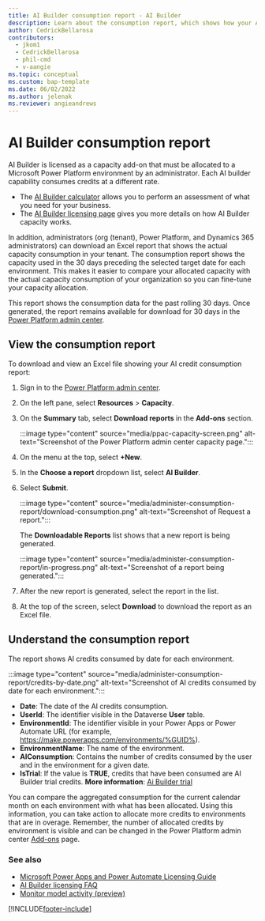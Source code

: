 ```yaml
---
title: AI Builder consumption report - AI Builder
description: Learn about the consumption report, which shows how your AI credits are being used in the Microsoft Power Platform admin center.
author: CedrickBellarosa
contributors:
  - jkom1
  - CedrickBellarosa
  - phil-cmd
  - v-aangie
ms.topic: conceptual
ms.custom: bap-template
ms.date: 06/02/2022
ms.author: jelenak
ms.reviewer: angieandrews
---
```


# AI Builder consumption report

AI Builder is licensed as a capacity add-on that must be allocated to a Microsoft Power Platform environment by an administrator. Each AI builder capability consumes credits at a different rate.

- The [AI Builder calculator](https://flow.microsoft.com/ai-builder-calculator/) allows you to perform an assessment of what you need for your business.
- The [AI Builder licensing page](administer-licensing.md) gives you more details on how AI Builder capacity works.

In addition, administrators (org (tenant), Power Platform, and Dynamics 365 administrators) can download an Excel report that shows the actual capacity consumption in your tenant. The consumption report shows the capacity used in the 30 days preceding the selected target date for each environment. This makes it easier to compare your allocated capacity with the actual capacity consumption of your organization so you can fine-tune your capacity allocation.

This report shows the consumption data for the past rolling 30 days. Once generated, the report remains available for download for 30 days in the [Power Platform admin center](https://admin.powerplatform.microsoft.com/).

## View the consumption report

To download and view an Excel file showing your AI credit consumption report:

1. Sign in to the [Power Platform admin center](https://admin.powerplatform.microsoft.com/).

1. On the left pane, select **Resources** > **Capacity**.

1. On the **Summary** tab, select **Download reports** in the **Add-ons** section.

    :::image type="content" source="media/ppac-capacity-screen.png" alt-text="Screenshot of the Power Platform admin center capacity page.":::

1. On the menu at the top, select **+New**.

1. In the **Choose a report** dropdown list, select **AI Builder**.

1. Select **Submit**.

    :::image type="content" source="media/administer-consumption-report/download-consumption.png" alt-text="Screenshot of Request a report.":::

    The **Downloadable Reports** list shows that a new report is being generated.

    :::image type="content" source="media/administer-consumption-report/in-progress.png" alt-text="Screenshot of a report being generated.":::

1. After the new report is generated, select the report in the list.

1. At the top of the screen, select **Download** to download the report as an Excel file.

## Understand the consumption report

The report shows AI credits consumed by date for each environment.

:::image type="content" source="media/administer-consumption-report/credits-by-date.png" alt-text="Screenshot of AI credits consumed by date for each environment.":::

- **Date**: The date of the AI credits consumption.
- **UserId**: The identifier visible in the Dataverse **User** table.
- **EnvironmentId**: The identifier visible in your Power Apps or Power Automate URL (for example, https://make.powerapps.com/environments/%GUID%).
- **EnvironmentName**: The name of the environment.
- **AIConsumption**: Contains the number of credits consumed by the user and in the environment for a given date.
- **IsTrial**: If the value is **TRUE**, credits that have been consumed are AI Builder trial credits. **More information**: [Ai Builder trial](ai-builder-trials.md)

You can compare the aggregated consumption for the current calendar month on each environment with what has been allocated. Using this information, you can take action to allocate more credits to environments that are in overage. Remember, the number of allocated credits by environment is visible and can be changed in the Power Platform admin center [Add-ons](https://admin.powerplatform.microsoft.com/resources/capacity#add-ons) page.

### See also

- [Microsoft Power Apps and Power Automate Licensing Guide](https://go.microsoft.com/fwlink/?LinkId=2085130)<br/>
- [AI Builder licensing FAQ](/power-platform/admin/powerapps-flow-licensing-faq#ai-builder)<br/>
- [Monitor model activity (preview)](activity-monitoring.md)<br/>

[!INCLUDE[footer-include](includes/footer-banner.md)]

